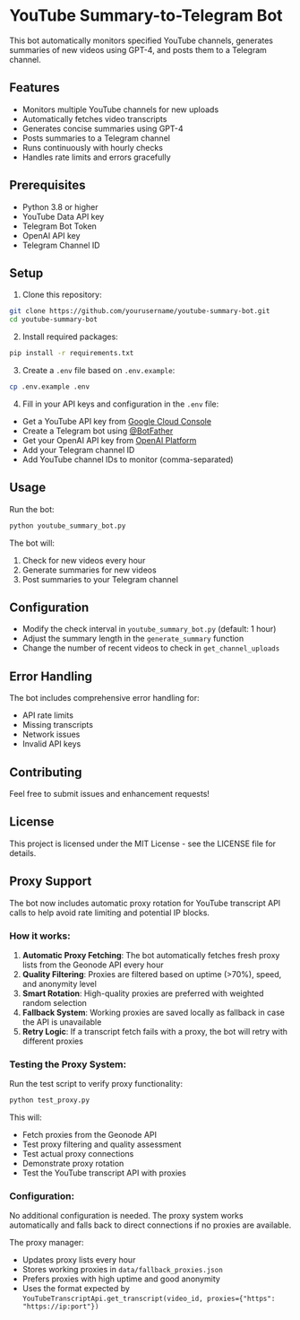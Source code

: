 # YouTube Summary-to-Telegram Bot

This bot automatically monitors specified YouTube channels, generates summaries of new videos using GPT-4, and posts them to a Telegram channel.

## Features

- Monitors multiple YouTube channels for new uploads
- Automatically fetches video transcripts
- Generates concise summaries using GPT-4
- Posts summaries to a Telegram channel
- Runs continuously with hourly checks
- Handles rate limits and errors gracefully

## Prerequisites

- Python 3.8 or higher
- YouTube Data API key
- Telegram Bot Token
- OpenAI API key
- Telegram Channel ID

## Setup

1. Clone this repository:
```bash
git clone https://github.com/yourusername/youtube-summary-bot.git
cd youtube-summary-bot
```

2. Install required packages:
```bash
pip install -r requirements.txt
```

3. Create a `.env` file based on `.env.example`:
```bash
cp .env.example .env
```

4. Fill in your API keys and configuration in the `.env` file:
- Get a YouTube API key from [Google Cloud Console](https://console.cloud.google.com/)
- Create a Telegram bot using [@BotFather](https://t.me/botfather)
- Get your OpenAI API key from [OpenAI Platform](https://platform.openai.com/)
- Add your Telegram channel ID
- Add YouTube channel IDs to monitor (comma-separated)

## Usage

Run the bot:
```bash
python youtube_summary_bot.py
```

The bot will:
1. Check for new videos every hour
2. Generate summaries for new videos
3. Post summaries to your Telegram channel

## Configuration

- Modify the check interval in `youtube_summary_bot.py` (default: 1 hour)
- Adjust the summary length in the `generate_summary` function
- Change the number of recent videos to check in `get_channel_uploads`

## Error Handling

The bot includes comprehensive error handling for:
- API rate limits
- Missing transcripts
- Network issues
- Invalid API keys

## Contributing

Feel free to submit issues and enhancement requests!

## License

This project is licensed under the MIT License - see the LICENSE file for details.

## Proxy Support

The bot now includes automatic proxy rotation for YouTube transcript API calls to help avoid rate limiting and potential IP blocks.

### How it works:

1. **Automatic Proxy Fetching**: The bot automatically fetches fresh proxy lists from the Geonode API every hour
2. **Quality Filtering**: Proxies are filtered based on uptime (>70%), speed, and anonymity level
3. **Smart Rotation**: High-quality proxies are preferred with weighted random selection
4. **Fallback System**: Working proxies are saved locally as fallback in case the API is unavailable
5. **Retry Logic**: If a transcript fetch fails with a proxy, the bot will retry with different proxies

### Testing the Proxy System:

Run the test script to verify proxy functionality:

```bash
python test_proxy.py
```

This will:
- Fetch proxies from the Geonode API
- Test proxy filtering and quality assessment
- Test actual proxy connections
- Demonstrate proxy rotation
- Test the YouTube transcript API with proxies

### Configuration:

No additional configuration is needed. The proxy system works automatically and falls back to direct connections if no proxies are available.

The proxy manager:
- Updates proxy lists every hour
- Stores working proxies in `data/fallback_proxies.json`
- Prefers proxies with high uptime and good anonymity
- Uses the format expected by `YouTubeTranscriptApi.get_transcript(video_id, proxies={"https": "https://ip:port"})` 